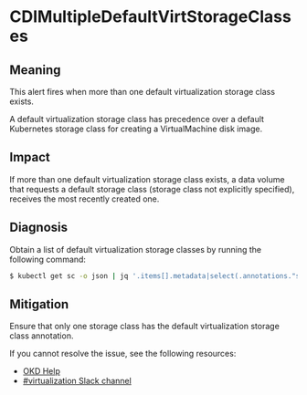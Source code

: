 # CDIMultipleDefaultVirtStorageClasses
<!-- Edited by akalenyu, 10 Oct 2023 -->

## Meaning

This alert fires when more than one default virtualization storage class exists.

A default virtualization storage class has precedence over a default Kubernetes
storage class for creating a VirtualMachine disk image.

## Impact

If more than one default virtualization storage class exists, a data volume that
requests a default storage class (storage class not explicitly specified),
receives the most recently created one.

## Diagnosis

Obtain a list of default virtualization storage classes by running the following
command:

```bash
$ kubectl get sc -o json | jq '.items[].metadata|select(.annotations."storageclass.kubevirt.io/is-default-virt-class"=="true")|.name'
```

## Mitigation

Ensure that only one storage class has the default virtualization storage class
annotation.

<!--DS: If you cannot resolve the issue, log in to the
link:https://access.redhat.com[Customer Portal] and open a support case,
attaching the artifacts gathered during the Diagnosis procedure.-->
<!--USstart-->
If you cannot resolve the issue, see the following resources:

- [OKD Help](https://www.okd.io/help/)
- [#virtualization Slack channel](https://kubernetes.slack.com/channels/virtualization)
<!--USend-->
